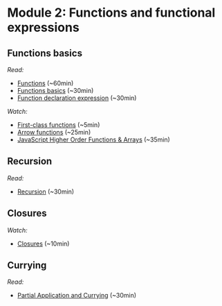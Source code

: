 # Module 2: Functions and functional expressions

## Functions basics

_Read:_

- [Functions](https://developer.mozilla.org/en-US/docs/Web/JavaScript/Guide/Functions) (~60min)
- [Functions basics](https://learn.javascript.ru/function-basics) (~30min)
- [Function declaration expression](https://learn.javascript.ru/function-declaration-expression) (~30min)

_Watch:_

- [First-class functions](https://www.youtube.com/watch?v=JEq7Ehw-qk8) (~5min)
- [Arrow functions](https://www.youtube.com/watch?v=mrYMzpbFz18) (~25min)
- [JavaScript Higher Order Functions & Arrays](https://www.youtube.com/watch?v=rRgD1yVwIvE) (~35min)

## Recursion

_Read:_

- [Recursion](https://learn.javascript.ru/recursion) (~30min)


## Closures

_Watch:_

- [Closures](https://www.youtube.com/watch?v=CQqwU2Ixu-U) (~10min)

## Currying

_Read:_

- [Partial Application and Currying](https://scotch.io/tutorials/javascript-functional-programming-explained-partial-application-and-currying) (~30min)


